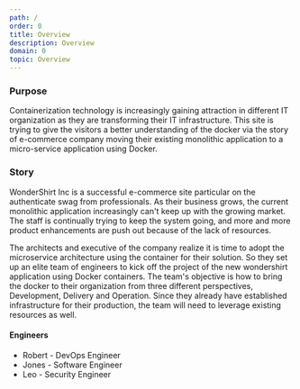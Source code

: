 ```yaml
---
path: /
order: 0
title: Overview
description: Overview
domain: 0
topic: Overview
---
```


### Purpose

Containerization technology is increasingly gaining attraction in different IT organization as they are transforming their IT infrastructure. This site is trying to give the visitors a better understanding of the docker via the story of e-commerce company moving their existing monolithic application to a micro-service application using Docker.

### Story

WonderShirt Inc is a successful e-commerce site particular on the authenticate swag from professionals. As their business grows, the current monolithic application increasingly can't keep up with the growing market. The staff is continually trying to keep the system going, and more and more product enhancements are push out because of the lack of resources.

The architects and executive of the company realize it is time to adopt the microservice architecture using the container for their solution. So they set up an elite team of engineers to kick off the project of the new wondershirt application using Docker containers. The team's objective is how to bring the docker to their organization from three different perspectives, Development, Delivery and Operation. Since they already have established infrastructure for their production, the team will need to leverage existing resources as well.

#### Engineers

* Robert - DevOps Engineer
* Jones - Software Engineer
* Leo - Security Engineer

<!--end--->